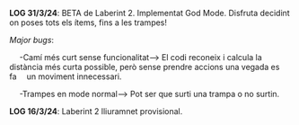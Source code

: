 **LOG 31/3/24**: BETA de Laberint 2.           Implementat God Mode. Disfruta decidint on poses tots els ítems, fins a les trampes! 
         
*Major bugs*: 

  &emsp; -Camí més curt sense funcionalitat--> El codi reconeix i calcula la distància més curta possible, però sense prendre accions una vegada es fa&emsp; un  moviment innecessari.
          
 &emsp; -Trampes en mode normal--> Pot ser que surti una trampa o no surtin. 



**LOG 16/3/24**: Laberint 2 lliuramnet provisional.
